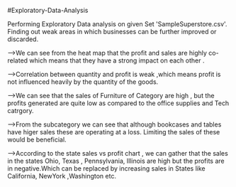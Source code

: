 #Exploratory-Data-Analysis

Performing Exploratory Data analysis on given Set 'SampleSuperstore.csv'.
Finding out weak areas in which businesses can be further improved or discarded.


-->We can see from the heat map that the profit and sales are highly co-related which means that they have a strong impact on each other .

-->Correlation between quantity and profit is weak ,which means profit is not influenced heavily by the quantity of the goods.

-->We can see that the sales of Furniture of Category are high , but the profits generated are quite low as compared to the office supplies and Tech catrgory.

-->From the subcategory we can see that although bookcases and tables have higer sales these are operating at a loss. Limiting the sales of these would be beneficial.

-->According to the state sales vs profit chart , we can gather that the sales in the states Ohio, Texas , Pennsylvania, Illinois are high but the profits are in negative.Which can be replaced by increasing sales in States like California, NewYork ,Washington etc.
